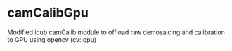 camCalibGpu
===========

Modified icub camCalib module to offload raw demosaicing and calibration to GPU using opencv (cv::gpu)
